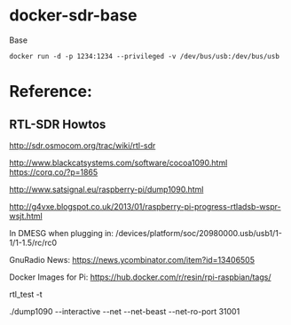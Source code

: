 # docker-sdr-base
Base

```
docker run -d -p 1234:1234 --privileged -v /dev/bus/usb:/dev/bus/usb 
```

# Reference:

## RTL-SDR Howtos

http://sdr.osmocom.org/trac/wiki/rtl-sdr

http://www.blackcatsystems.com/software/cocoa1090.html
https://corq.co/?p=1865

http://www.satsignal.eu/raspberry-pi/dump1090.html

http://g4vxe.blogspot.co.uk/2013/01/raspberry-pi-progress-rtladsb-wspr-wsjt.html

In DMESG when plugging in:
 /devices/platform/soc/20980000.usb/usb1/1-1/1-1.5/rc/rc0

GnuRadio News:
https://news.ycombinator.com/item?id=13406505

Docker Images for Pi:
https://hub.docker.com/r/resin/rpi-raspbian/tags/

  rtl_test -t

  ./dump1090  --interactive  --net  --net-beast  --net-ro-port 31001

